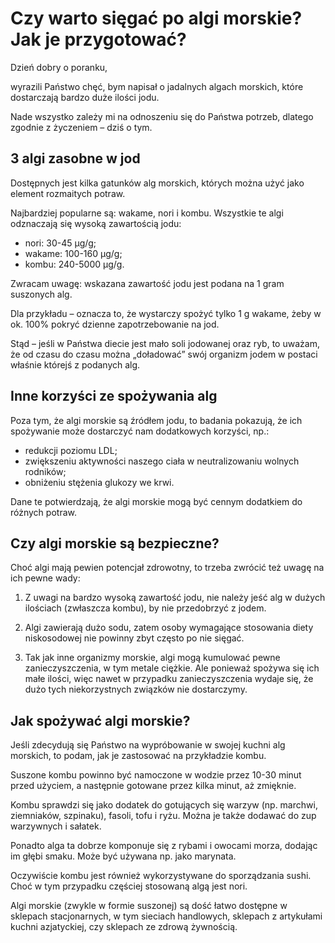 # Czy warto sięgać po algi morskie? Jak je przygotować?

Dzień dobry o poranku,

wyrazili Państwo chęć, bym napisał o jadalnych algach morskich, które dostarczają bardzo duże ilości jodu.

Nade wszystko zależy mi na odnoszeniu się do Państwa potrzeb, dlatego zgodnie z życzeniem – dziś o tym.

## 3 algi zasobne w jod

Dostępnych jest kilka gatunków alg morskich, których można użyć jako element rozmaitych potraw.

Najbardziej popularne są: wakame, nori i kombu. Wszystkie te algi odznaczają się wysoką zawartością jodu:

- nori: 30-45 µg/g;
- wakame: 100-160 µg/g;
- kombu: 240-5000 µg/g.

Zwracam uwagę: wskazana zawartość jodu jest podana na 1 gram suszonych alg.

Dla przykładu – oznacza to, że wystarczy spożyć tylko 1 g wakame, żeby w ok. 100% pokryć dzienne zapotrzebowanie na jod.

Stąd – jeśli w Państwa diecie jest mało soli jodowanej oraz ryb, to uważam, że od czasu do czasu można „doładować” swój organizm jodem w postaci właśnie którejś z podanych alg.

## Inne korzyści ze spożywania alg

Poza tym, że algi morskie są źródłem jodu, to badania pokazują, że ich spożywanie może dostarczyć nam dodatkowych korzyści, np.:

- redukcji poziomu LDL;
- zwiększeniu aktywności naszego ciała w neutralizowaniu wolnych rodników;
- obniżeniu stężenia glukozy we krwi.

Dane te potwierdzają, że algi morskie mogą być cennym dodatkiem do różnych potraw.

## Czy algi morskie są bezpieczne?

Choć algi mają pewien potencjał zdrowotny, to trzeba zwrócić też uwagę na ich pewne wady:

1. Z uwagi na bardzo wysoką zawartość jodu, nie należy jeść alg w dużych ilościach (zwłaszcza kombu), by nie przedobrzyć z jodem.

1. Algi zawierają dużo sodu, zatem osoby wymagające stosowania diety niskosodowej nie powinny zbyt często po nie sięgać.

1. Tak jak inne organizmy morskie, algi mogą kumulować pewne zanieczyszczenia, w tym metale ciężkie. Ale ponieważ spożywa się ich małe ilości, więc nawet w przypadku zanieczyszczenia wydaje się, że dużo tych niekorzystnych związków nie dostarczymy.

## Jak spożywać algi morskie?

Jeśli zdecydują się Państwo na wypróbowanie w swojej kuchni alg morskich, to podam, jak je zastosować na przykładzie kombu.

Suszone kombu powinno być namoczone w wodzie przez 10-30 minut przed użyciem, a następnie gotowane przez kilka minut, aż zmięknie.

Kombu sprawdzi się jako dodatek do gotujących się warzyw (np. marchwi, ziemniaków, szpinaku), fasoli, tofu i ryżu. Można je także dodawać do zup warzywnych i sałatek.

Ponadto alga ta dobrze komponuje się z rybami i owocami morza, dodając im głębi smaku. Może być używana np. jako marynata.

Oczywiście kombu jest również wykorzystywane do sporządzania sushi. Choć w tym przypadku częściej stosowaną algą jest nori.

Algi morskie (zwykle w formie suszonej) są dość łatwo dostępne w sklepach stacjonarnych, w tym sieciach handlowych, sklepach z artykułami kuchni azjatyckiej, czy sklepach ze zdrową żywnością.